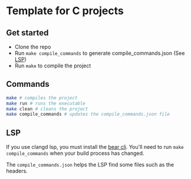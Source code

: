 # Template for C projects

## Get started
- Clone the repo
- Run `make compile_commands` to generate compile_commands.json (See [LSP](#lsp))
- Run `make` to compile the project

## Commands
```bash
make # compiles the project
make run # runs the executable
make clean # cleans the project
make compile_commands # updates the compile_commands.json file
```

## LSP
If you use clangd lsp, you must install the [bear cli](https://github.com/rizsotto/Bear). You'll need to
run `make compile_commands` when your build process has changed.

The `compile_commands.json` helps the LSP find some files such as the headers.

